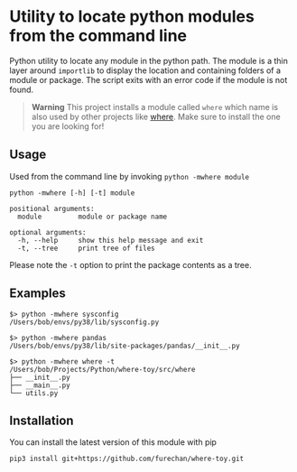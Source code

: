 # Utility to locate python modules from the command line 

Python utility to locate any module in the python path.
The module is a thin layer around ```importlib``` to display
the location and containing folders of a module or package.
The script exits with an error code if the module is not found.

> **Warning**
This project installs a module called ```where```
which name is also used by other projects like
[where](https://pypi.org/project/where/).
Make sure to install the one you are looking for!

## Usage

Used from the command line by invoking ```python -mwhere module```

```console
python -mwhere [-h] [-t] module

positional arguments:
  module         module or package name

optional arguments:
  -h, --help     show this help message and exit
  -t, --tree     print tree of files
```

Please note the `-t` option to print the package contents as a tree.


## Examples

```console
$> python -mwhere sysconfig 
/Users/bob/envs/py38/lib/sysconfig.py

$> python -mwhere pandas      
/Users/bob/envs/py38/lib/site-packages/pandas/__init__.py

$> python -mwhere where -t 
/Users/bob/Projects/Python/where-toy/src/where
├── __init__.py
├── __main__.py
└── utils.py
```

## Installation

You can install the latest version of this module with pip

```console
pip3 install git+https://github.com/furechan/where-toy.git
```

